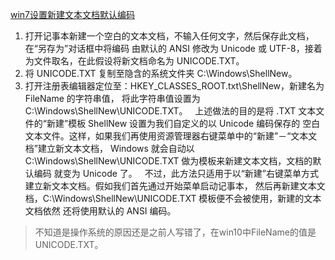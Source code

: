 [win7设置新建文本文档默认编码 ](http://blog.csdn.net/inowcome/article/details/6880771)

1. 打开记事本新建一个空白的文本文档，不输入任何文字，然后保存此文档，在“另存为”对话框中将编码
由默认的 ANSI 修改为 Unicode 或 UTF-8，接着为文件取名，在此假设将新文档命名为 UNICODE.TXT。
 
2. 将 UNICODE.TXT 复制至隐含的系统文件夹 C:\Windows\ShellNew。
 
3. 打开注册表编辑器定位至：HKEY_CLASSES_ROOT\.txt\ShellNew，新建名为 FileName 的字符串值，
将此字符串值设置为 C:\Windows\ShellNew\UNICODE.TXT。
 
上述做法的目的是将 .TXT 文本文件的“新建”模板 ShellNew 设置为我们自定义的以 Unicode 编码保存的
空白文本文件。这样，如果我们再使用资源管理器右键菜单中的“新建”－“文本文档”建立新文本文档，
Windows 就会自动以 C:\Windows\ShellNew\UNICODE.TXT 做为模板来新建文本文档，文档的默认编码
就变为 Unicode 了。
 
不过，此方法只适用于以“新建”右键菜单方式建立新文本文档。假如我们首先通过开始菜单启动记事本，
然后再新建文本文档，C:\Windows\ShellNew\UNICODE.TXT 模板便不会被使用，新建的文本文档依然
还将使用默认的 ANSI 编码。

>不知道是操作系统的原因还是之前人写错了，在win10中FileName的值是UNICODE.TXT。